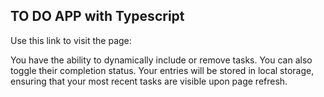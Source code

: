 ## TO DO APP with Typescript

Use this link to visit the page: 

You have the ability to dynamically include or remove tasks. You can also toggle their completion status. Your entries will be stored in local storage, ensuring that your most recent tasks are visible upon page refresh.


